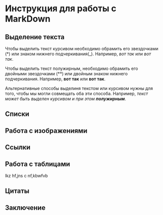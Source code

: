 # Инструкция для работы с MarkDown

## Выделение текста

Чтобы выделить текст курсивом необходимо обрамить его звездочками (*) или знаком нижнего подчеркивания(_). Например, *вот так* или _вот так_.

Чтобы выделить текст полужирным, необходимо обрамить его двойными звездочками (**) или двойным знаком нижнего подчеркивания. Например, **вот так** или __вот так__.

Альтернативные способы выделиня текстом или курсивом нужны для того, чтобы мы могли совмещать оба эти способа. Например,
_текст может быть выделен курсивом и при этом **полужирным**_.

## Списки

## Работа с изображениями

## Ссылки

## Работа с таблицами

lkz hf,jns c nf,kbwfvb

## Цитаты

## Заключение